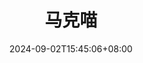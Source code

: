 ---
title: "马克喵"
date: 2024-09-02T15:45:06+08:00
draft: false

link: "https://www.macat.vip/"
categories: ["软件下载"]
description: 马克喵


rating: 4.5
---